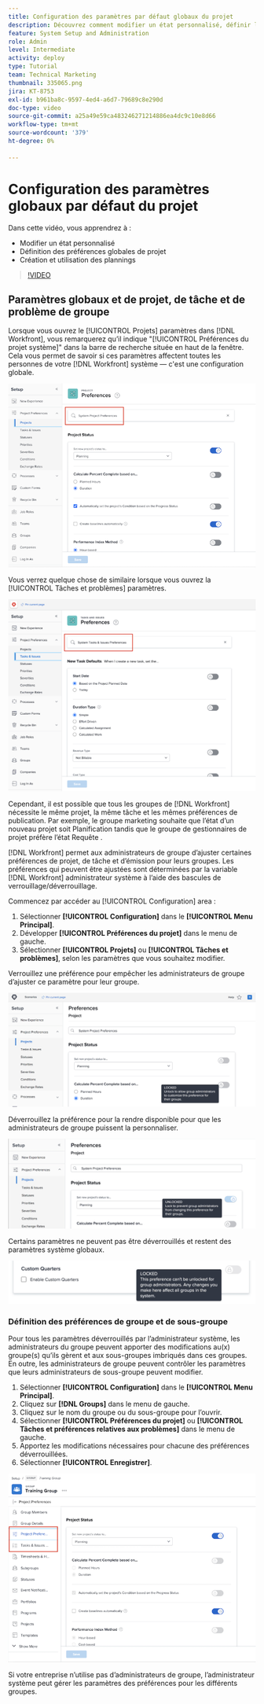 ```yaml
---
title: Configuration des paramètres par défaut globaux du projet
description: Découvrez comment modifier un état personnalisé, définir les préférences globales du projet et créer des plannings qui sont des paramètres par défaut globaux.
feature: System Setup and Administration
role: Admin
level: Intermediate
activity: deploy
type: Tutorial
team: Technical Marketing
thumbnail: 335065.png
jira: KT-8753
exl-id: b961ba8c-9597-4ed4-a6d7-79689c8e290d
doc-type: video
source-git-commit: a25a49e59ca483246271214886ea4dc9c10e8d66
workflow-type: tm+mt
source-wordcount: '379'
ht-degree: 0%

---
```


# Configuration des paramètres globaux par défaut du projet

<!---
21.4 updates have been made
--->

Dans cette vidéo, vous apprendrez à :

* Modifier un état personnalisé
* Définition des préférences globales de projet
* Création et utilisation des plannings

>[!VIDEO](https://video.tv.adobe.com/v/335065/?quality=12&learn=on)

## Paramètres globaux et de projet, de tâche et de problème de groupe

Lorsque vous ouvrez le [!UICONTROL Projets] paramètres dans [!DNL Workfront], vous remarquerez qu’il indique &quot;[!UICONTROL Préférences du projet système]&quot; dans la barre de recherche située en haut de la fenêtre. Cela vous permet de savoir si ces paramètres affectent toutes les personnes de votre [!DNL Workfront] système — c&#39;est une configuration globale.

![[!UICONTROL Préférences du projet] page [!UICONTROL Configuration]](assets/admin-fund-system-project-preferences-1.png)

Vous verrez quelque chose de similaire lorsque vous ouvrez la [!UICONTROL Tâches et problèmes] paramètres.

![[!UICONTROL Tâche et préférences de problème] in [!UICONTROL Configuration]](assets/admin-fund-task-issue-preferences-2.png)

Cependant, il est possible que tous les groupes de [!DNL Workfront] nécessite le même projet, la même tâche et les mêmes préférences de publication. Par exemple, le groupe marketing souhaite que l’état d’un nouveau projet soit Planification tandis que le groupe de gestionnaires de projet préfère l’état Requête .

[!DNL Workfront] permet aux administrateurs de groupe d’ajuster certaines préférences de projet, de tâche et d’émission pour leurs groupes. Les préférences qui peuvent être ajustées sont déterminées par la variable [!DNL Workfront] administrateur système à l’aide des bascules de verrouillage/déverrouillage.

Commencez par accéder au [!UICONTROL Configuration] area :

1. Sélectionner **[!UICONTROL Configuration]** dans le **[!UICONTROL Menu Principal]**.
1. Développer **[!UICONTROL Préférences du projet]** dans le menu de gauche.
1. Sélectionner **[!UICONTROL Projets]** ou **[!UICONTROL Tâches et problèmes]**, selon les paramètres que vous souhaitez modifier.

Verrouillez une préférence pour empêcher les administrateurs de groupe d’ajuster ce paramètre pour leur groupe.

![Message de préférence verrouillé](assets/admin-fund-preferences-locked-3.png)

Déverrouillez la préférence pour la rendre disponible pour que les administrateurs de groupe puissent la personnaliser.

![Message de préférence déverrouillé](assets/admin-fund-preferences-unlocked-4.png)

Certains paramètres ne peuvent pas être déverrouillés et restent des paramètres système globaux.

![Message de préférence verrouillé](assets/admin-fund-preferences-always-locked-5.png)

### Définition des préférences de groupe et de sous-groupe

Pour tous les paramètres déverrouillés par l’administrateur système, les administrateurs du groupe peuvent apporter des modifications au(x) groupe(s) qu’ils gèrent et aux sous-groupes imbriqués dans ces groupes. En outre, les administrateurs de groupe peuvent contrôler les paramètres que leurs administrateurs de sous-groupe peuvent modifier.

1. Sélectionner **[!UICONTROL Configuration]** dans le **[!UICONTROL Menu Principal]**.
1. Cliquez sur **[!DNL Groups]** dans le menu de gauche.
1. Cliquez sur le nom du groupe ou du sous-groupe pour l’ouvrir.
1. Sélectionner **[!UICONTROL Préférences du projet]** ou **[!UICONTROL Tâches et préférences relatives aux problèmes]** dans le menu de gauche.
1. Apportez les modifications nécessaires pour chacune des préférences déverrouillées.
1. Sélectionner **[!UICONTROL Enregistrer]**.

![[!UICONTROL État du projet] section sur [!UICONTROL Groupe] page](assets/admin-fund-group-preferences.png)

Si votre entreprise n’utilise pas d’administrateurs de groupe, l’administrateur système peut gérer les paramètres des préférences pour les différents groupes.

<!---
learn more URLs and guides
Create or edit a group status 
Group administrators 
Configure system-wide project preferences 
Configure project preferences for a group 
Configure task and issue preferences for a group 
Create and modify a group’s schedule 
--->
